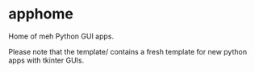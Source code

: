 # apphome
Home of meh Python GUI apps.

Please note that the template/ contains a fresh template for new python apps with tkinter GUIs.
